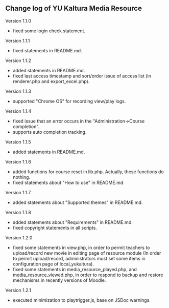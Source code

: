 Change log of YU Kaltura Media Resource
------

Version 1.1.0

* fixed some login check statement.

Version 1.1.1

* fixed statements in README.md.

Version 1.1.2

* added statements in README.md.
* fixed last access timestamp and sort/order issue of access list (in renderer.php and export_excel.php).

Version 1.1.3

* supported "Chrome OS" for recording view/play logs.

Version 1.1.4

* fixed issue that an error occurs in the "Administration->Course completion".
* supports auto completion tracking.

Version 1.1.5

* added statements in README.md.

Version 1.1.6

* added functions for course reset in lib.php. Actually, these functions do nothing.
* fixed statements about "How to use" in README.md.

Version 1.1.7

* added statements about "Supported themes" in README.md.

Version 1.1.8

* added statements about "Requirements" in README.md.
* fixed copyright statements in all scripts.

Version 1.2.0

* fixed some statements in view.php, in order to permit teachers to upload/record new movie in editing page of resource module (In order to permit upload/record, administrators must set some items in configuration page of local_yukaltura).
* fixed some statements in media_resource_played.php, and media_resource_viewed.php, in order to respond to backup and restore mechanisms in recently versions of Moodle.

Version 1.2.1

* executed minimization to playtrigger.js, base on JSDoc warnings.
